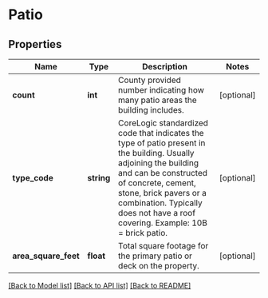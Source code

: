 # Patio

## Properties
Name | Type | Description | Notes
------------ | ------------- | ------------- | -------------
**count** | **int** | County provided number indicating how many patio areas the building includes. | [optional] 
**type_code** | **string** | CoreLogic standardized code that indicates the type of patio present in the building. Usually adjoining the building and can be constructed of concrete, cement, stone, brick pavers or a combination. Typically does not have a roof covering. Example: 10B &#x3D; brick patio. | [optional] 
**area_square_feet** | **float** | Total square footage for the primary patio or deck on the property. | [optional] 

[[Back to Model list]](../../README.md#documentation-for-models) [[Back to API list]](../../README.md#documentation-for-api-endpoints) [[Back to README]](../../README.md)

